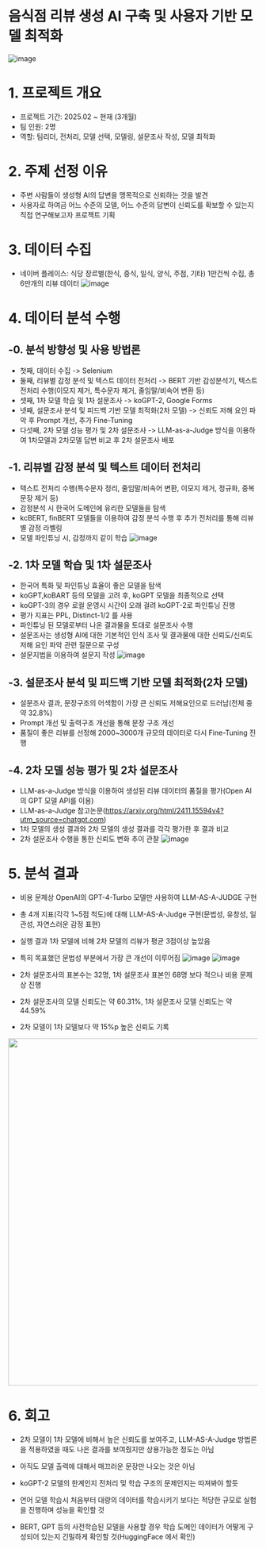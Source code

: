 # 음식점 리뷰 생성 AI 구축 및 사용자 기반 모델 최적화
![image](https://github.com/user-attachments/assets/c74072b6-059d-4686-8b5d-934dd4e08e01)



# 1. 프로젝트 개요
- 프로젝트 기간: 2025.02 ~ 현재 (3개월)
- 팀 인원: 2명
- 역할: 팀리더, 전처리, 모델 선택, 모델링, 설문조사 작성, 모델 최적화

# 2. 주제 선정 이유
- 주변 사람들이 생성형 AI의 답변을 맹목적으로 신뢰하는 것을 발견
- 사용자로 하여금 어느 수준의 모델, 어느 수준의 답변이 신뢰도를 확보할 수 있는지 직접 연구해보고자 프로젝트 기획

# 3. 데이터 수집
- 네이버 플레이스: 식당 장르별(한식, 중식, 일식, 양식, 주점, 기타) 1만건씩 수집, 총 6만개의 리뷰 데이터
![image](https://github.com/user-attachments/assets/dd3c22cc-fa84-4925-ae01-5b9cec807000)

# 4. 데이터 분석 수행
## -0. 분석 방향성 및 사용 방법론
- 첫째, 데이터 수집 -> Selenium
- 둘째, 리뷰별 감정 분석 및 텍스트 데이터 전처리 -> BERT 기반 감성분석기, 텍스트 전처리 수행(이모지 제거, 특수문자 제거, 줄임말/비속어 변환 등)
- 셋째, 1차 모델 학습 및 1차 설문조사 -> koGPT-2, Google Forms
- 넷째, 설문조사 분석 및 피드백 기반 모델 최적화(2차 모델) -> 신뢰도 저해 요인 파악 후 Prompt 개선, 추가 Fine-Tuning
- 다섯째, 2차 모델 성능 평가 및 2차 설문조사 -> LLM-as-a-Judge 방식을 이용하여 1차모델과 2차모델 답변 비교 후 2차 설문조사 배포
  
## -1. 리뷰별 감정 분석 및 텍스트 데이터 전처리
- 텍스트 전처리 수행(특수문자 정리, 줄임말/비속어 변환, 이모지 제거, 정규화, 중복문장 제거 등)
- 감정분석 시 한국어 도메인에 유리한 모델들을 탐색
- kcBERT, finBERT 모델들을 이용하여 감정 분석 수행 후 추가 전처리를 통해 리뷰별 감정 라벨링
- 모델 파인튜닝 시, 감정까지 같이 학습
![image](https://github.com/user-attachments/assets/ac1fd603-3867-47db-94fc-44abd5e87f43)

## -2. 1차 모델 학습 및 1차 설문조사
- 한국어 특화 및 파인튜닝 효율이 좋은 모델을 탐색
- koGPT,koBART 등의 모델을 고려 후, koGPT 모델을 최종적으로 선택
- koGPT-3의 경우 로컬 운영시 시간이 오래 걸려 koGPT-2로 파인튜닝 진행
- 평가 지표는 PPL, Distinct-1/2 를 사용
- 파인튜닝 된 모델로부터 나온 결과물을 토대로 설문조사 수행
- 설문조사는 생성형 AI에 대한 기본적인 인식 조사 및 결과물에 대한 신뢰도/신뢰도 저해 요인 파악 관련 질문으로 구성
- 설문지법을 이용하여 설문지 작성
![image](https://github.com/user-attachments/assets/8a9fbde1-a3af-40c3-a23d-f91c373f8367)

## -3. 설문조사 분석 및 피드백 기반 모델 최적화(2차 모델)
- 설문조사 결과, 문장구조의 어색함이 가장 큰 신뢰도 저해요인으로 드러남(전체 중 약 32.8%)
- Prompt 개선 및 출력구조 개선을 통해 문장 구조 개선
- 품질이 좋은 리뷰를 선정해 2000~3000개 규모의 데이터로 다시 Fine-Tuning 진행

## -4. 2차 모델 성능 평가 및 2차 설문조사
- LLM-as-a-Judge 방식을 이용하여 생성된 리뷰 데이터의 품질을 평가(Open AI 의 GPT 모델 API를 이용)
- LLM-as-a-Judge 참고논문(https://arxiv.org/html/2411.15594v4?utm_source=chatgpt.com)
- 1차 모델의 생성 결과와 2차 모델의 생성 결과를 각각 평가한 후 결과 비교
- 2차 설문조사 수행을 통한 신뢰도 변화 추이 관찰
![image](https://github.com/user-attachments/assets/1bcb5843-274f-4546-a3d3-74c1f63703a9)

# 5. 분석 결과
- 비용 문제상 OpenAI의 GPT-4-Turbo 모델만 사용하여 LLM-AS-A-JUDGE 구현
- 총 4개 지표(각각 1~5점 척도)에 대해 LLM-AS-A-Judge 구현(문법성, 유창성, 일관성, 자연스러운 감정 표현)
- 실행 결과 1차 모델에 비해 2차 모델의 리뷰가 평균 3점이상 높았음
- 특히 목표했던 문법성 부분에서 가장 큰 개선이 이루어짐
![image](https://github.com/user-attachments/assets/b57005e6-7d96-4106-af37-0e144aedde32)
![image](https://github.com/user-attachments/assets/cea3a568-4e7f-40e5-b6a8-21e0f8694e7b)

- 2차 설문조사의 표본수는 32명, 1차 설문조사 표본인 68명 보다 적으나 비용 문제상 진행
- 2차 설문조사의 모델 신뢰도는 약 60.31%, 1차 설문조사 모델 신뢰도는 약 44.59%
- 2차 모델이 1차 모델보다 약 15%p 높은 신뢰도 기록
<img src="https://github.com/user-attachments/assets/35eca2b6-c99d-4cc6-9cc4-c316d13cd80d" width="700"/>

# 6. 회고
- 2차 모델이 1차 모델에 비해서 높은 신뢰도를 보여주고, LLM-AS-A-Judge 방법론을 적용하였을 때도 나은 결과를 보여줬지만 상용가능한 정도는 아님
- 아직도 모델 출력에 대해서 매끄러운 문장만 나오는 것은 아님
- koGPT-2 모델의 한계인지 전처리 및 학습 구조의 문제인지는 따져봐야 할듯
  
- 언어 모델 학습시 처음부터 대량의 데이터를 학습시키기 보다는 적당한 규모로 실험을 진행하며 성능을 확인할 것
- BERT, GPT 등의 사전학습된 모델을 사용할 경우 학습 도메인 데이터가 어떻게 구성되어 있는지 긴밀하게 확인할 것(HuggingFace 에서 확인)
